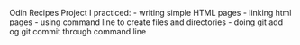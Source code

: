 Odin Recipes Project
I practiced:
    - writing simple HTML pages
    - linking html pages
    - using command line to create files and directories
    - doing git add og git commit through command line